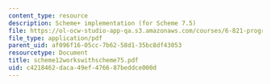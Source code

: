 ```yaml
---
content_type: resource
description: Scheme+ implementation (for Scheme 7.5)
file: https://ol-ocw-studio-app-qa.s3.amazonaws.com/courses/6-821-programming-languages-fall-2002/c4218462daca49ef476687beddce000d_scheme12workswithscheme75.pdf
file_type: application/pdf
parent_uid: af096f16-05cc-7b62-58d1-35bc8df43053
resourcetype: Document
title: scheme12workswithscheme75.pdf
uid: c4218462-daca-49ef-4766-87beddce000d
---
```

